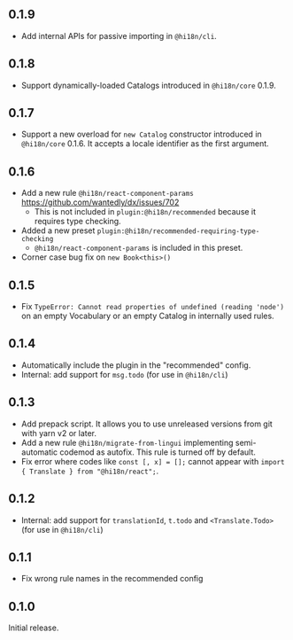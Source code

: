 ## 0.1.9

- Add internal APIs for passive importing in `@hi18n/cli`.

## 0.1.8

- Support dynamically-loaded Catalogs introduced in `@hi18n/core` 0.1.9.

## 0.1.7

- Support a new overload for `new Catalog` constructor introduced in `@hi18n/core` 0.1.6. It accepts a locale identifier as the first argument.

## 0.1.6

- Add a new rule `@hi18n/react-component-params` https://github.com/wantedly/dx/issues/702
  - This is not included in `plugin:@hi18n/recommended` because it requires type checking.
- Added a new preset `plugin:@hi18n/recommended-requiring-type-checking`
  - `@hi18n/react-component-params` is included in this preset.
- Corner case bug fix on `new Book<this>()`

## 0.1.5

- Fix `TypeError: Cannot read properties of undefined (reading 'node')`
  on an empty Vocabulary or an empty Catalog in internally used rules.

## 0.1.4

- Automatically include the plugin in the "recommended" config.
- Internal: add support for `msg.todo` (for use in `@hi18n/cli`)

## 0.1.3

- Add prepack script. It allows you to use unreleased versions from git with yarn v2 or later.
- Add a new rule `@hi18n/migrate-from-lingui` implementing semi-automatic codemod as autofix.
  This rule is turned off by default.
- Fix error where codes like `const [, x] = [];` cannot appear with `import { Translate } from "@hi18n/react";`.

## 0.1.2

- Internal: add support for `translationId`, `t.todo` and `<Translate.Todo>` (for use in `@hi18n/cli`)

## 0.1.1

- Fix wrong rule names in the recommended config

## 0.1.0

Initial release.

